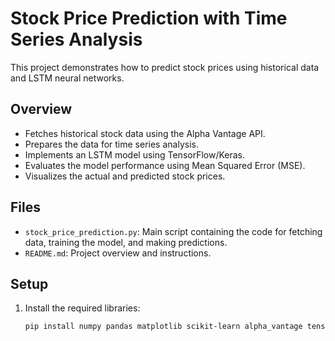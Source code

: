# Stock Price Prediction with Time Series Analysis

This project demonstrates how to predict stock prices using historical data and LSTM neural networks.

## Overview

- Fetches historical stock data using the Alpha Vantage API.
- Prepares the data for time series analysis.
- Implements an LSTM model using TensorFlow/Keras.
- Evaluates the model performance using Mean Squared Error (MSE).
- Visualizes the actual and predicted stock prices.

## Files

- `stock_price_prediction.py`: Main script containing the code for fetching data, training the model, and making predictions.
- `README.md`: Project overview and instructions.

## Setup

1. Install the required libraries:
   ```bash
   pip install numpy pandas matplotlib scikit-learn alpha_vantage tensorflow

